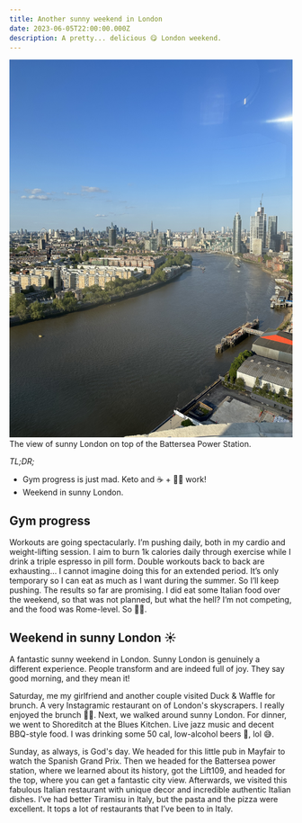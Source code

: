 ```yaml
---
title: Another sunny weekend in London
date: 2023-06-05T22:00:00.000Z
description: A pretty... delicious 😋 London weekend.
---
```

![The view of sunny London on top of the Battersea Power Station.](london.jpg)
<span class="caption">The view of sunny London on top of the Battersea Power Station.</span>

_TL;DR;_

* Gym progress is just mad. Keto and ☕️ + 🏃🏻 work!
* Weekend in sunny London.

## Gym progress

Workouts are going spectacularly. I’m pushing daily, both in my cardio and weight-lifting session. I aim to burn 1k calories daily through exercise while I drink a triple espresso in pill form. Double workouts back to back are exhausting… I cannot imagine doing this for an extended period. It’s only temporary so I can eat as much as I want during the summer. So I’ll keep pushing. The results so far are promising. I did eat some Italian food over the weekend, so that was not planned, but what the hell? I’m not competing, and the food was Rome-level. So 🤷‍♂️.

## Weekend in sunny London ☀️

A fantastic sunny weekend in London. Sunny London is genuinely a different experience. People transform and are indeed full of joy. They say good morning, and they mean it!

Saturday, me my girlfriend and another couple visited Duck & Waffle for brunch. A very Instagramic restaurant on of London's skyscrapers. I really enjoyed the brunch 🦆🧇. Next, we walked around sunny London. For dinner, we went to Shoreditch at the Blues Kitchen. Live jazz music and decent BBQ-style food. I was drinking some 50 cal, low-alcohol beers 🍺, lol 😅.

Sunday, as always, is God's day. We headed for this little pub in Mayfair to watch the Spanish Grand Prix. Then we headed for the Battersea power station, where we learned about its history, got the Lift109, and headed for the top, where you can get a fantastic city view. Afterwards, we visited this fabulous Italian restaurant with unique decor and incredible authentic Italian dishes. I’ve had better Tiramisu in Italy, but the pasta and the pizza were excellent. It tops a lot of restaurants that I’ve been to in Italy. 
